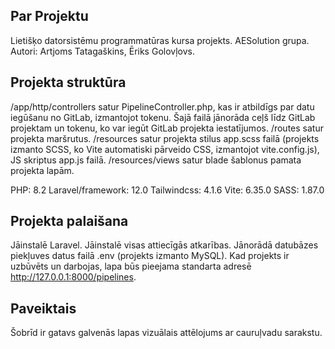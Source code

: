 ## Par Projektu

Lietišķo datorsistēmu programmatūras kursa projekts. AESolution grupa. 
Autori: Artjoms Tatagaškins, Ēriks Golovļovs.

## Projekta struktūra

/app/http/controllers satur PipelineController.php, kas ir atbildīgs par datu iegūšanu no GitLab, izmantojot tokenu. Šajā failā jānorāda ceļš līdz GitLab projektam un tokenu, ko var iegūt GitLab projekta iestatījumos.
/routes satur projekta maršrutus.
/resources satur projekta stilus app.scss failā (projekts izmanto SCSS, ko Vite automatiski pārveido CSS, izmantojot vite.config.js), JS skriptus app.js failā.
/resources/views satur blade šablonus pamata projekta lapām.

PHP: 8.2
Laravel/framework: 12.0
Tailwindcss: 4.1.6
Vite: 6.35.0
SASS: 1.87.0

## Projekta palaišana

Jāinstalē Laravel.
Jāinstalē visas attiecīgās atkarības.
Jānorādā datubāzes piekļuves datus failā .env (projekts izmanto MySQL).
Kad projekts ir uzbūvēts un darbojas, lapa būs pieejama standarta adresē http://127.0.0.1:8000/pipelines.

## Paveiktais

Šobrīd ir gatavs galvenās lapas vizuālais attēlojums ar cauruļvadu sarakstu.

